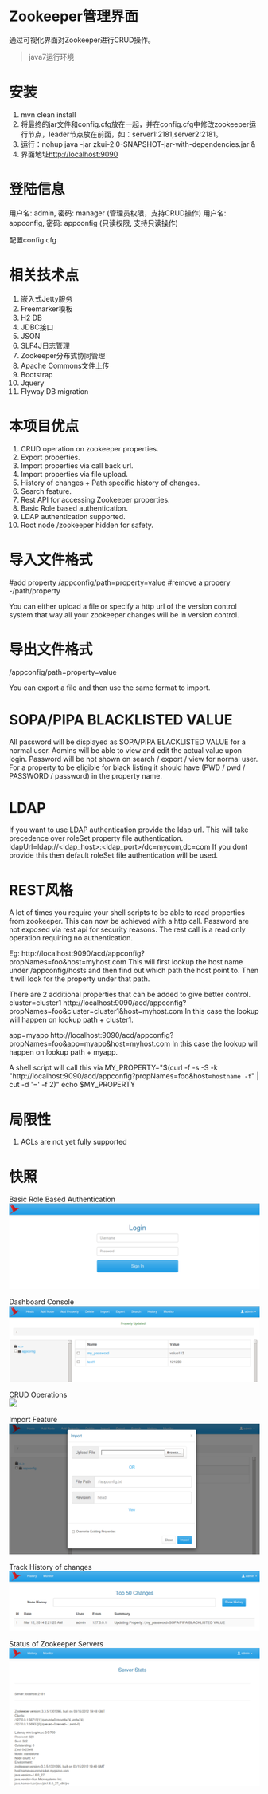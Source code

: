 Zookeeper管理界面
====================
通过可视化界面对Zookeeper进行CRUD操作。

> java7运行环境

安装
====================
1. mvn clean install
2. 将最终的jar文件和config.cfg放在一起，并在config.cfg中修改zookeeper运行节点，leader节点放在前面，如：server1:2181,server2:2181。
3. 运行：nohup java -jar zkui-2.0-SNAPSHOT-jar-with-dependencies.jar & 
4. 界面地址<a href="http://localhost:9090">http://localhost:9090</a> 

登陆信息
====================
用户名: admin, 密码: manager (管理员权限，支持CRUD操作)
用户名: appconfig, 密码: appconfig (只读权限, 支持只读操作)

配置config.cfg

相关技术点
====================
1. 嵌入式Jetty服务
2. Freemarker模板
3. H2 DB
4. JDBC接口
5. JSON
6. SLF4J日志管理
7. Zookeeper分布式协同管理
8. Apache Commons文件上传
9. Bootstrap
10. Jquery
11. Flyway DB migration

本项目优点
====================
1. CRUD operation on zookeeper properties.
2. Export properties.
3. Import properties via call back url.
4. Import properties via file upload.
5. History of changes + Path specific history of changes.
6. Search feature.
7. Rest API for accessing Zookeeper properties.
8. Basic Role based authentication.
9. LDAP authentication supported.
10. Root node /zookeeper hidden for safety.

导入文件格式
====================
#add property
/appconfig/path=property=value
#remove a propery
-/path/property

You can either upload a file or specify a http url of the version control system that way all your zookeeper changes will be in version control. 

导出文件格式
====================
/appconfig/path=property=value

You can export a file and then use the same format to import.

SOPA/PIPA BLACKLISTED VALUE
====================
All password will be displayed as SOPA/PIPA BLACKLISTED VALUE for a normal user. Admins will be able to view and edit the actual value upon login.
Password will be not shown on search / export / view for normal user.
For a property to be eligible for black listing it should have (PWD / pwd / PASSWORD / password) in the property name.

LDAP
====================
If you want to use LDAP authentication provide the ldap url. This will take precedence over roleSet property file authentication.
ldapUrl=ldap://<ldap_host>:<ldap_port>/dc=mycom,dc=com
If you dont provide this then default roleSet file authentication will be used.

REST风格
====================
A lot of times you require your shell scripts to be able to read properties from zookeeper. This can now be achieved with a http call. Password are not exposed via rest api for security reasons. The rest call is a read only operation requiring no authentication.

Eg:
http://localhost:9090/acd/appconfig?propNames=foo&host=myhost.com
This will first lookup the host name under /appconfig/hosts and then find out which path the host point to. Then it will look for the property under that path.

There are 2 additional properties that can be added to give better control.
cluster=cluster1
http://localhost:9090/acd/appconfig?propNames=foo&cluster=cluster1&host=myhost.com
In this case the lookup will happen on lookup path + cluster1.

app=myapp
http://localhost:9090/acd/appconfig?propNames=foo&app=myapp&host=myhost.com
In this case the lookup will happen on lookup path + myapp.

A shell script will call this via
MY_PROPERTY="$(curl -f -s -S -k "http://localhost:9090/acd/appconfig?propNames=foo&host=`hostname -f`" | cut -d '=' -f 2)"
echo $MY_PROPERTY

局限性
====================
1. ACLs are not yet fully supported

快照
====================
Basic Role Based Authentication
<br/>
<img src="images/zkui-0.png"/>
<br/>

Dashboard Console
<br/>
<img src="images/zkui-1.png"/>
<br/>

CRUD Operations
<br/>
<img src="/images/zkui-2.png"/>
<br/>

Import Feature
<br/>
<img src="images/zkui-3.png"/>
<br/>

Track History of changes
<br/>
<img src="images/zkui-4.png"/>
<br/>

Status of Zookeeper Servers
<br/>
<img src="images/zkui-5.png"/>
<br/>

